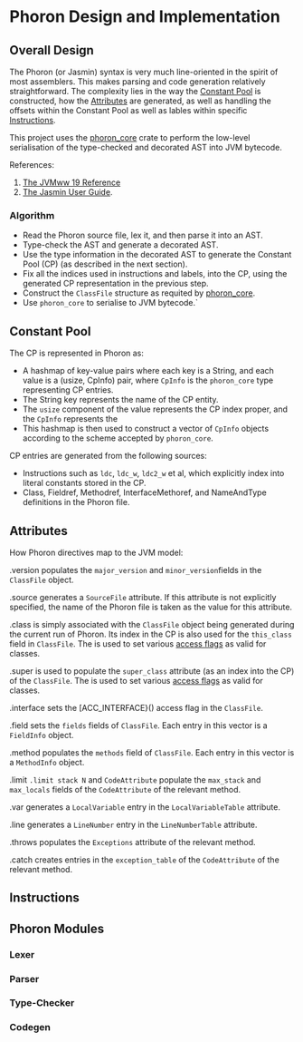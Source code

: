 # Phoron Design and Implementation

## Overall Design

The Phoron (or Jasmin) syntax is very much line-oriented in the spirit of most assemblers. This makes parsing and code generation relatively straightforward.
The complexity lies in the way the [Constant Pool]() is constructed, how the [Attributes]() are generated, as well as handling the offsets within the Constant Pool
as well as lables within specific [Instructions]().

This project uses the [phoron_core](https://github.com/oyi-lang/phoron_core) crate to perform the low-level serialisation of the type-checked and decorated AST into JVM bytecode.

References:
  1. [The JVMww 19 Reference](https://docs.oracle.com/javase/specs/jvms/se19/html/jvms-4.html)
  2. [The Jasmin User Guide](https://jasmin.sourceforge.net/guide.html).

### Algorithm

  - Read the Phoron source file, lex it, and then parse it into an AST.
  - Type-check the AST and generate a decorated AST.
  - Use the type information in the decorated AST to generate the Constant Pool (CP) (as described in the next section).
  - Fix all the indices used in instructions and labels, into the CP, using the generated CP representation in the previous step.
  - Construct the `ClassFile` structure as requited by [phoron_core](https://github.com/oyi-lang/phoron_core).
  - Use `phoron_core` to serialise to JVM bytecode.`

## Constant Pool

The CP is represented in Phoron as:
  - A hashmap of key-value pairs where each key is a String, and each value is a (usize, CpInfo) pair, where
    `CpInfo` is the `phoron_core` type representing CP entries.
  - The String key represents the name of the CP entity.
  - The `usize` component of the value represents the CP index proper, and the `CpInfo` represents the 
  - This hashmap is then used to construct a vector of `CpInfo` objects according to the scheme accepted by `phoron_core`.

CP entries are generated from the following sources:
  - Instructions such as `ldc`, `ldc_w`, `ldc2_w` et al, which explicitly index into literal constants stored in the CP.
  - Class, Fieldref, Methodref, InterfaceMethoref, and NameAndType definitions in the Phoron file.

## Attributes

How Phoron directives map to the JVM model:

  .version populates the `major_version` and `minor_version`fields in the `ClassFile` object.

  .source generates a `SourceFile` attribute.  If this attribute is not explicitly specified, the name of the Phoron file is taken as the value for this attribute.

  .class is simply associated with the `ClassFile` object being generated during the current run of Phoron. Its index in 
  the CP is also used for the `this_class` field in `ClassFile`. The <access-spec> is used to set various [access flags](https://docs.oracle.com/javase/specs/jvms/se19/html/jvms-4.html#jvms-4.1-200-E.1)
  as valid for classes.

  .super is used to populate the `super_class` attribute (as an index into the CP) of the `ClassFile`. The <access-spec> is 
  used to set various [access flags](https://docs.oracle.com/javase/specs/jvms/se19/html/jvms-4.html#jvms-4.1-200-E.1) as valid for classes.

  .interface sets the [ACC_INTERFACE}() access flag in the `ClassFile`.

  .field sets the `fields` fields of `ClassFile`. Each entry in this vector is a `FieldInfo` object.

  .method populates the `methods` field of `ClassFile`. Each entry in this vector is a `MethodInfo` object.

  .limit `.limit stack N` and `CodeAttribute` populate the `max_stack` and `max_locals` fields of the `CodeAttribute` of the relevant method.

  .var generates a `LocalVariable` entry in the `LocalVariableTable` attribute.

  .line generates a `LineNumber` entry in the `LineNumberTable` attribute.

  .throws populates the `Exceptions` attribute of the relevant method.

  .catch creates entries in the `exception_table` of the `CodeAttribute` of the relevant method.


## Instructions


## Phoron Modules

### Lexer

### Parser

### Type-Checker

### Codegen

